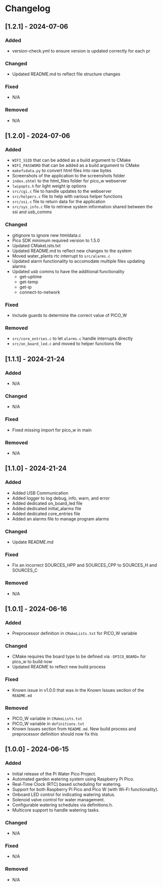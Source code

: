 # Changelog

## [1.2.1] - 2024-07-06

### Added
* version-check.yml to ensure version is updated correctly for each pr

### Changed
* Updated README.md to reflect file structure changes

### Fixed
* N/A

### Removed
* N/A

## [1.2.0] - 2024-07-06

### Added
* `WIFI_SSID` that can be added as a build argument to CMake
* `WIFI_PASSWORD` that can be added as a build argument to CMake
* `makefsdata.py` to convert html files into raw bytes
* Screenshots of the application to the screenshots folder
* `index.shtml` to the html_files folder for pico_w webserver
* `lwipopts.h` for light weight ip options
* `src/cgi.c` file to handle updates to the webserver
* `src/helpers.c` file to help with various helper functions
* `src/ssi.c` file to return data for the application
* `src/sys_info.c` file to retrieve system information shared between the ssi and usb_comms

### Changed
* gitignore to ignore new htmldata.c
* Pico SDK minimum required version to 1.5.0
* Updated CMakeLists.txt
* Updated README.md to reflect new changes to the system
* Moved water_plants rtc interrupt to `src/alarms.c`
* Updated alarm functionality to accomodate multiple files updating alarms
* Updated usb comms to have the additional functionality
  * get-uptime
  * get-temp
  * get-ip
  * connect-to-network

### Fixed
* Include guards to determine the correct value of PICO_W

### Removed
* `src/core_entries.c` to let `alarms.c` handle interrupts directly
* `src/on_board_led.c` and moved to helper functions file

## [1.1.1] - 2024-21-24

### Added
* N/A

### Changed
* N/A

### Fixed
* Fixed missing import for pico_w in main

### Removed
* N/A

## [1.1.0] - 2024-21-24

### Added
* Added USB Communication
* Added logger to log debug, info, warn, and error
* Added dedicated on_board_led file
* Added dedicated initial_alarms file
* Added dedicated core_entries file
* Added an alarms file to manage program alarms

### Changed
* Update README.md

### Fixed
* Fix an incorrect SOURCES_HPP and SOURCES_CPP to SOURCES_H and SOURCES_C

### Removed
* N/A

## [1.0.1] - 2024-06-16

### Added
* Preprocessor definition in `CMakeLists.txt` for PICO_W variable

### Changed
* CMake requires the board type to be defined via `-DPICO_BOARD=` for pico_w to build now
* Updated README to reflect new build process

### Fixed
* Known issue in v1.0.0 that was in the Known Issues section of the `README.md`

### Removed
* PICO_W variable in `CMakeLists.txt`
* PICO_W variable in `definitions.txt`
* Known Issues section from `README.md`. New build process and preprocessor definition should now fix this

## [1.0.0] - 2024-06-15

### Added
* Initial release of the Pi Water Pico Project.
* Automated garden watering system using Raspberry Pi Pico.
* Real-Time Clock (RTC) based scheduling for watering.
* Support for both Raspberry Pi Pico and Pico W (with Wi-Fi functionality).
* Onboard LED control for indicating watering status.
* Solenoid valve control for water management.
* Configurable watering schedules via definitions.h.
* Multicore support to handle watering tasks.

### Changed
* N/A

### Fixed
* N/A

### Removed
* N/A